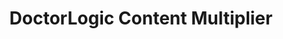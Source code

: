 ---
layout: components
title: DoctorLogic Content Multiplier
description: "Our team of seasoned medical content writers blends their talents in medical and digital marketing to deliver custom SEO rich local content. We then use Content Multiplier to amplify the most relevant and engaging content pages for patients and search engines."
meta_image: "/img/meta/content-multiplier.jpg"
gsap: true
custom_js: content-multiplier
page_class:
  - class: content-multiplier
product: "content multiplier"
permalink: "/products/content-multiplier"
hs_form_id: "75c57a13-9090-4db1-acd0-be51d1a76f7e"
next_page: social-reputation
page_sections:
- component: hero-1
  component_css: hero
  class: content-multiplier-hero
  headline: "Target Patients with Content"
  text: "Utilizing content in your digital marketing strategy is essential to search engine optimization and improving organic search results. Leverage our Content Multiplier to amplify the most relevant and engaging content pages for patients and search engines."
  btn:
  img: "/img/products/content-multiplier/hero-img.svg"
  alt: "DoctorLogic Content Multiplier"
- component: item-grid
  component_css: item-grid
  class: content-multiplier__item-grid--1
  per-row-count: "3"
  headline: "Showcase your stunning results & establish your expertise"
  text: "Showcase and manage your stunning results like never before through our Before and After Photo Gallery Manager. Allow patients to search by interested procedures so they can better visualize the results they might achieve. This tool helps you establish your expertise, show off your technique and devices and how they’ve helped your patients."
  items:
  - class: item-grid__item--1
    img:
    - class: "item-grid__image--1"
      src: "/img/products/content-multiplier/content-multiplier-page.jpg"
      alt: "Before & After Galleries"
  - class: item-grid__item--2
    headline: "Patient Friendly"
    text: "Every case has a SEO rich headline with detailed information that patients can use to understand what they are looking at. This information also helps create an unlimited number of keyword targets for search engines."
  - class: item-grid__item--3
    headline: "Stunning Photos"
    text: "Pictures speak a thousand words. Upload an unlimited number of photos that can easily be cropped, edited, and organized in one single place."
  - class: item-grid__item--4
    headline: "Capture The Lead"
    text: "Don't make it hard on your website visitors to contact your practice. Every gallery page includes a contact form so patients can schedule a consultation."
  btn:
    - btn-link: "/products/content-multiplier/patient-stories"
      btn-label: "See How It Works"
- component: feature-1
  component_css: feature
  class: content-multiplier__feature--1
  headline: "SEO Rich Procedure and Service Pages"
  text: "Our team of medical content writers provide custom content for every procedure and service offered at your practice. Individual web pages are then automatically integrated with relevant content such as reviews, before and after photos, video, and specials to promote each service and gain keyword authority."
  btn:
  img: "/img/products/content-multiplier/service-pages.jpg"
  alt: "SEO Rich Pages"
  img_alignment: "Left"
- component: callout-headline
  component_css: callout-headline
  class: callout-headline__content
  headline: "<span>72%</span> of marketers found content creation is the most effective SEO Tactic"
  source: "HubSpot"
- component: feature-1
  component_css: feature
  class: content-multiplier__feature--2
  headline: "Enhanced Provider Bio"
  text: "Patients are interested in knowing more about who will be treating them. Engage your patients with a bio on why you are the clear choice. You and your staff members will receive individual bio pages with specific, integrated, relevant content that will convey expertise, experience and most of all trust."
  btn:
  img: "/img/products/content-multiplier/provider-bio.jpg"
  alt: "Enhanced Provider Bios"
  img_alignment: "Right"
- component: feature-1
  component_css: feature
  class: content-multiplier__feature--3
  headline: "Smarter Video Integration"
  text: "Upload an unlimited number of videos and our software will automatically integrate these videos across your entire website. Most importantly, each video is transcribed for great SEO content."
  btn:
  img: "/img/products/content-multiplier/video-integration.jpg"
  alt: "Smarter Video Integration"
  img_alignment: "Left"
---